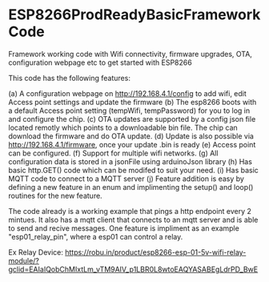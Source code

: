 # ESP8266ProdReadyBasicFrameworkCode
Framework working code with Wifi connectivity, firmware upgrades, OTA, configuration webpage etc to get started with ESP8266

This code has the following features:

(a) A configuration webpage on http://192.168.4.1/config to add wifi, edit Access point settings and update the firmware
(b) The esp8266 boots with a default Access point setting (tempWifi, tempPassword) for you to log in and configure the chip.
(c) OTA updates are supported by a config json file located remotly which points to a downloadable bin file. The chip can download the firmware and do OTA update.
(d) Update is also possible via http://192.168.4.1/firmware, once your update .bin is ready
(e) Access point can be configured.
(f) Support for multiple wifi networks.
(g) All configuration data is stored in a jsonFile using arduinoJson library
(h) Has basic http.GET() code which can be modifed to suit your need.
(i) Has basic MQTT code to connect to a MQTT server
(j) Feature addition is easy by defining a new feature in an enum and implimenting the setup() and loop() routines for the new feature.

The code already is a working example that pings a http endpoint every 2 mintues. It also has a mqtt client that connects to an mqtt server and is able to send and recive messages. One feature is impliment as an example "esp01_relay_pin", where a esp01 can control a relay. 

Ex Relay Device: https://robu.in/product/esp8266-esp-01-5v-wifi-relay-module/?gclid=EAIaIQobChMIxtLm_vTM9AIV_p1LBR0L8wtoEAQYASABEgLdrPD_BwE
